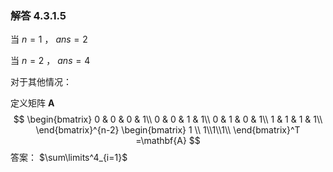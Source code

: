 ### 解答 4.3.1.5

当 $n=1$ ， $ans=2$

当 $n=2$ ， $ans=4$

对于其他情况：

定义矩阵 $\mathbf{A}$
$$
\begin{bmatrix}
0 & 0 & 0 & 1\\
0 & 0 & 1 & 1\\
0 & 1 & 0 & 1\\
1 & 1 & 1 & 1\\
\end{bmatrix}^{n-2}
\begin{bmatrix}
 1 \\
1\\1\\1\\
\end{bmatrix}^T
=\mathbf{A}
$$
答案： $\sum\limits^4_{i=1}$
